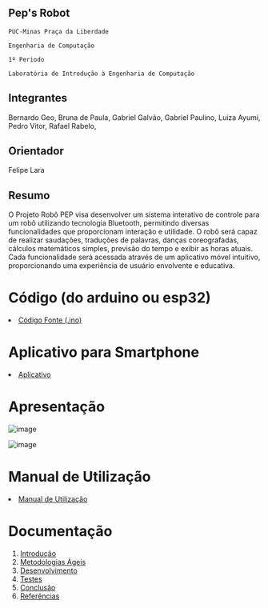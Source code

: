 ## Pep's Robot

`PUC-Minas Praça da Liberdade`

`Engenharia de Computação`

`1º Periodo`

`Laboratória de Introdução à Engenharia de Computação`


## Integrantes

Bernardo Geo,
Bruna de Paula,
Gabriel Galvão,
Gabriel Paulino,
Luiza Ayumi,
Pedro Vitor,
Rafael Rabelo,

## Orientador

Felipe Lara

## Resumo

O Projeto Robô PEP visa desenvolver um sistema interativo de controle para um robô utilizando tecnologia Bluetooth, permitindo diversas funcionalidades que proporcionam interação e utilidade. O robô será capaz de realizar saudações, traduções de palavras, danças coreografadas, cálculos matemáticos simples, previsão do tempo e exibir as horas atuais. Cada funcionalidade será acessada através de um aplicativo móvel intuitivo, proporcionando uma experiência de usuário envolvente e educativa.

# Código (do arduino ou esp32)

<li><a href="Codigo/README.md"> Código Fonte (.ino)</a></li>

# Aplicativo para Smartphone

<li><a href="App/README.md"> Aplicativo </a></li>

# Apresentação


![image](https://github.com/ICEI-PUC-Minas-EC-TI/ppl-ec-2024-1-p1-liec-t1-pep-robot/assets/169680570/db1429c0-974e-4f9a-924c-8369e8a70e53) 


![image](https://github.com/ICEI-PUC-Minas-EC-TI/ppl-ec-2024-1-p1-liec-t1-pep-robot/assets/169680570/938693ab-0b3c-49c6-a983-886fd5444116)

</ol>

# Manual de Utilização

<li><a href="Manual/manual de utilização.md"> Manual de Utilização</a></li>


# Documentação

<ol>
<li><a href="Documentacao/01-Introducão.md"> Introdução</a></li>
<li><a href="Documentacao/02-Metodologias Ágeis.md"> Metodologias Ágeis</a></li>
<li><a href="Documentacao/03-Desenvolvimento.md"> Desenvolvimento </a></li>
<li><a href="Documentacao/04-Testes.md"> Testes </a></li>
<li><a href="Documentacao/05-Conclusão.md"> Conclusão </a></li>
<li><a href="Documentacao/06-Referências.md"> Referências </a></li>
</ol>

